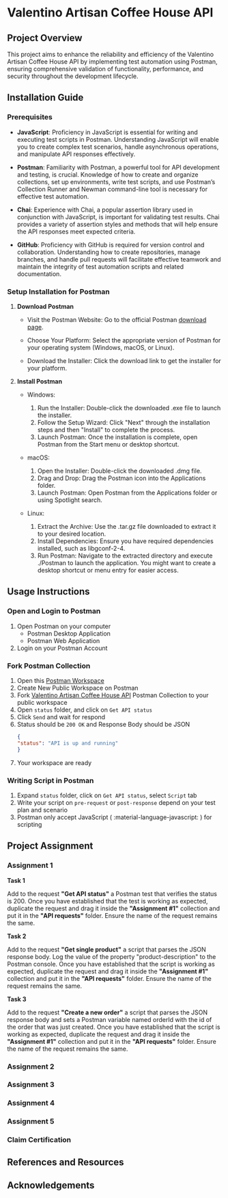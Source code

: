 # Valentino Artisan Coffee House API

## Project Overview

This project aims to enhance the reliability and efficiency of the Valentino Artisan Coffee House API by implementing test automation using Postman, ensuring comprehensive validation of functionality, performance, and security throughout the development lifecycle.

## Installation Guide
### Prerequisites
- **JavaScript**: Proficiency in JavaScript is essential for writing and executing test scripts in Postman. Understanding JavaScript will enable you to create complex test scenarios, handle asynchronous operations, and manipulate API responses effectively.

- **Postman**: Familiarity with Postman, a powerful tool for API development and testing, is crucial. Knowledge of how to create and organize collections, set up environments, write test scripts, and use Postman’s Collection Runner and Newman command-line tool is necessary for effective test automation.

- **Chai**: Experience with Chai, a popular assertion library used in conjunction with JavaScript, is important for validating test results. Chai provides a variety of assertion styles and methods that will help ensure the API responses meet expected criteria.

- **GitHub**: Proficiency with GitHub is required for version control and collaboration. Understanding how to create repositories, manage branches, and handle pull requests will facilitate effective teamwork and maintain the integrity of test automation scripts and related documentation.
### Setup Installation for Postman
1. **Download Postman**
    
    - Visit the Postman Website: Go to the official Postman [download page](https://www.postman.com/downloads/).

    - Choose Your Platform: Select the appropriate version of Postman for your operating system (Windows, macOS, or Linux).

    - Download the Installer: Click the download link to get the installer for your platform.

2. **Install Postman**

    - Windows:

        1. Run the Installer: Double-click the downloaded .exe file to launch the installer.
        2. Follow the Setup Wizard: Click "Next" through the installation steps and then "Install" to complete the process.
        3. Launch Postman: Once the installation is complete, open Postman from the Start menu or desktop shortcut.

    - macOS:

        1. Open the Installer: Double-click the downloaded .dmg file.
        2. Drag and Drop: Drag the Postman icon into the Applications folder.
        3. Launch Postman: Open Postman from the Applications folder or using Spotlight search.

    - Linux:

        1. Extract the Archive: Use the .tar.gz file downloaded to extract it to your desired location.
        2. Install Dependencies: Ensure you have required dependencies installed, such as libgconf-2-4.
        3. Run Postman: Navigate to the extracted directory and execute ./Postman to launch the application. You might want to create a desktop shortcut or menu entry for easier access.

## Usage Instructions
### Open and Login to Postman
1. Open Postman on your computer
    - Postman Desktop Application
    - Postman Web Application
2. Login on your Postman Account

### Fork Postman Collection
1. Open this [Postman Workspace](https://www.postman.com/valentins-team/workspace/test-automation-valentino-s-artisan-coffee-house-api)
2. Create New Public Workspace on Postman
3. Fork [Valentino Artisan Coffee House API](https://www.postman.com/valentins-team/workspace/test-automation-valentino-s-artisan-coffee-house-api/collection/2354738-e6b0fbe6-5385-4751-944f-bd836b13d6e3?action=share&creator=36196810) Postman Collection to your public workspace
4. Open `status` folder, and click on `Get API status` 
5. Click `Send` and wait for respond
6. Status should be `200 OK` and Response Body should be JSON 
    ``` json title="Response Body"
    {
    "status": "API is up and running"
    }
    ```
7. Your workspace are ready


### Writing Script in Postman
1. Expand `status` folder, click on `Get API status`, select `Script` tab
2. Write your script on `pre-request` or `post-response` depend on your test plan and scenario
3. Postman only accept JavaScript ( :material-language-javascript: ) for scripting

## Project Assignment
### Assignment 1

**Task 1**

Add to the request **"Get API status"** a Postman test that verifies the status is 200.
Once you have established that the test is working as expected, duplicate the request and drag it inside the **"Assignment #1"** collection and put it in the **"API requests"** folder. Ensure the name of the request remains the same.

**Task 2**

Add to the request **"Get single product"** a script that parses the JSON response body. Log the value of the property "product-description" to the Postman console.
Once you have established that the script is working as expected, duplicate the request and drag it inside the **"Assignment #1"** collection and put it in the **"API requests"** folder. Ensure the name of the request remains the same.

**Task 3**

Add to the request **"Create a new order"** a script that parses the JSON response body and sets a Postman variable named orderId with the id of the order that was just created.
Once you have established that the script is working as expected, duplicate the request and drag it inside the **"Assignment #1"** collection and put it in the **"API requests"** folder. Ensure the name of the request remains the same.

### Assignment 2
### Assignment 3
### Assignment 4
### Assignment 5
### Claim Certification

## References and Resources

## Acknowledgements

